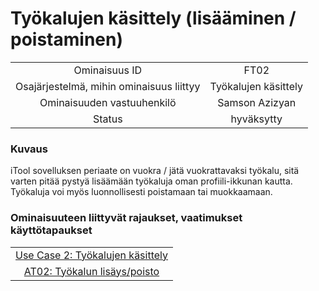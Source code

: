 # Työkalujen käsittely (lisääminen / poistaminen)


| | |
|:-:|:-:|
| Ominaisuus ID |FT02 |
| Osajärjestelmä, mihin ominaisuus liittyy | Työkalujen käsittely |
| Ominaisuuden vastuuhenkilö | Samson Azizyan |
| Status | hyväksytty |

### Kuvaus

iTool sovelluksen periaate on vuokra / jätä vuokrattavaksi työkalu, sitä varten pitää pystyä lisäämään työkaluja oman profiili-ikkunan kautta.
Työkaluja voi myös luonnollisesti poistamaan tai muokkaamaan.


### Ominaisuuteen liittyvät rajaukset, vaatimukset käyttötapaukset


| | 
|:-:|
| [Use Case 2: Työkalujen käsittely](../README.md#työkalujen-selailu-vuokraus-palautus-ja-poistaminen) | 
| [AT02: Työkalun lisäys/poisto](at3_addtool.md) |